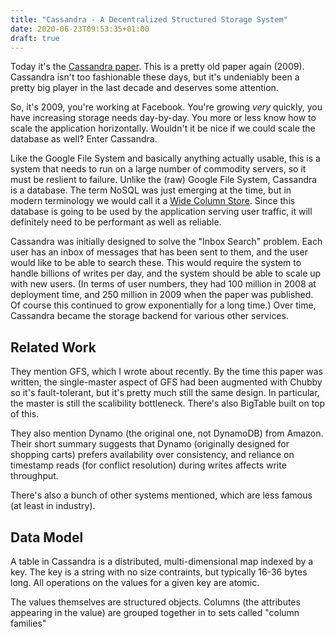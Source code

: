 ```yaml
---
title: "Cassandra - A Decentralized Structured Storage System"
date: 2020-06-23T09:53:35+01:00
draft: true
---
```


Today it's the [Cassandra paper](https://www.cs.cornell.edu/Projects/ladis2009/papers/Lakshman-ladis2009.PDF). This is a pretty old paper again (2009). Cassandra isn't too fashionable these days, but it's undeniably been a pretty big player in the last decade and deserves some attention.

So, it's 2009, you're working at Facebook. You're growing _very_ quickly, you have increasing storage needs day-by-day. You more or less know how to scale the application horizontally. Wouldn't it be nice if we could scale the database as well? Enter Cassandra.

Like the Google File System and basically anything actually usable, this is a system that needs to run on a large number of commodity servers, so it must be reslient to failure. Unlike the (raw) Google File System, Cassandra is a database. The term NoSQL was just emerging at the time, but in modern terminology we would call it a [Wide Column Store](https://en.wikipedia.org/wiki/Wide-column_store). Since this database is going to be used by the application serving user traffic, it will definitely need to be performant as well as reliable.

Cassandra was initially designed to solve the "Inbox Search" problem. Each user has an inbox of messages that has been sent to them, and the user would like to be able to search these. This would require the system to handle billions of writes per day, and the system should be able to scale up with new users. (In terms of user numbers, they had 100 million in 2008 at deployment time, and 250 million in 2009 when the paper was published. Of course this continued to grow exponentially for a long time.) Over time, Cassandra became the storage backend for various other services.

## Related Work

They mention GFS, which I wrote about recently. By the time this paper was written, the single-master aspect of GFS had been augmented with Chubby so it's fault-tolerant, but it's pretty much still the same design. In particular, the master is still the scalibility bottleneck. There's also BigTable built on top of this.

They also mention Dynamo (the original one, not DynamoDB) from Amazon. Their short summary suggests that Dynamo (originally designed for shopping carts) prefers availability over consistency, and reliance on timestamp reads (for conflict resolution) during writes affects write throughput.

There's also a bunch of other systems mentioned, which are less famous (at least in industry).

## Data Model

A table in Cassandra is a distributed, multi-dimensional map indexed by a key. The key is a string with no size contraints, but typically 16-36 bytes long. All operations on the values for a given key are atomic.

The values themselves are structured objects. Columns (the attributes appearing in the value) are grouped together in to sets called "column families" 
